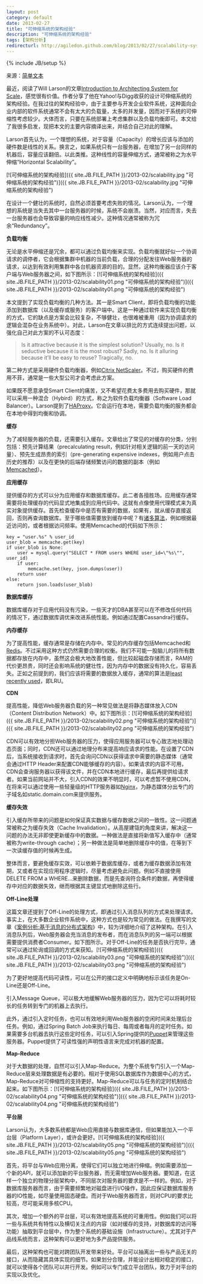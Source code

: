 ```yaml
---
layout: post
category: default
date: 2013-02-27
title: "可伸缩系统的架构经验"
description: "可伸缩系统的架构经验"
tags: [架构分析]
redirecturl: http://agiledon.github.com/blog/2013/02/27/scalability-system-architecture-lessons/
---
```

{% include JB/setup %}

来源：[简单文本](http://agiledon.github.com/blog/2013/02/27/scalability-system-architecture-lessons/)

最近，阅读了Will Larson的文章[Introduction to Architecting System for Scale](http://lethain.com/introduction-to-architecting-systems-for-scale/)，感觉很有价值。作者分享了他在Yahoo!与Digg收获的设计可伸缩系统的架构经验。在我过往的架构经验中，由于主要参与开发企业软件系统，这种面向企业内部的软件系统通常不会有太大的负载量，太多的并发量，因而对于系统的可伸缩性考虑较少。大体而言，只要在系统部署上考虑集群以及负载均衡即可。本文给了我很多启发，现把本文的主要内容摘译出来，并结合自己对此的理解。

Larson首先认为，一个理想的系统，对于容量（Capacity）的增长应该与添加的硬件数是线性的关系。换言之，如果系统只有一台服务器，在增加了另一台同样的机器后，容量应该翻倍。以此类推。这种线性的容量伸缩方式，通常被称之为水平伸缩“Horizontal Scalability”。

[![可伸缩系统的架构经验]({{ site.JB.FILE_PATH }}/2013-02/scalability.jpg "可伸缩系统的架构经验")]({{ site.JB.FILE_PATH }}/2013-02/scalability.jpg "可伸缩系统的架构经验")

在设计一个健壮的系统时，自然必须首要考虑失败的情况。Larson认为，一个理想的系统是当失去其中一台服务器的时候，系统不会崩溃。当然，对应而言，失去一台服务器也会导致容量的响应线性减少。这种情况通常被称为冗余“Redundancy”。

**负载均衡**

无论是水平伸缩还是冗余，都可以通过负载均衡来实现。负载均衡就好似一个协调请求的调停者，它会根据集群中机器的当前负载，合理的分配发往Web服务器的请求，以达到有效利用集群中各台机器资源的目的。显然，这种均衡器应该介于客户端与Web服务器之间，如下图所示：[![可伸缩系统的架构经验]({{ site.JB.FILE_PATH }}/2013-02/scalability01.png "可伸缩系统的架构经验")]({{ site.JB.FILE_PATH }}/2013-02/scalability01.png "可伸缩系统的架构经验")

本文提到了实现负载均衡的几种方法。其一是Smart
Client，即将负载均衡的功能添加到数据库（以及缓存或服务）的客户端中。这是一种通过软件来实现负载均衡的方式，它的缺点是方案会比较复杂，不够健壮，也很难被重用（因为协调请求的逻辑会混杂在业务系统中）。对此，Larson在文章以排比的方式连续提出问题，以强化自己对此方案的不认可态度：

> Is it attractive because it is the simplest solution? Usually, no. Is
> it seductive because it is the most robust? Sadly, no. Is it alluring
> because it’ll be easy to reuse? Tragically, no.

第二种方式是采用硬件负载均衡器，例如[Citrix NetScaler](http://www.citrix.com/English/ps2/products/product.asp?contentID=21679)。不过，购买硬件的费用不菲，通常是一些大型公司才会考虑此方案。

如果既不愿意承受Smart Client的痛苦，又不希望花费太多费用去购买硬件，那就可以采用一种混合（Hybird）的方式，称之为软件负载均衡器（Software Load Balancer）。Larson提到了[HAProxy](http://haproxy.1wt.eu/)。它会运行在本地，需要负载均衡的服务都会在本地中得到均衡和协调。

**缓存**

为了减轻服务器的负载，还需要引入缓存。文章给出了常见的对缓存的分类，分别包括：预先计算结果（precalculating result，例如针对相关逻辑的前一天的访问量）、预先生成昂贵的索引（pre-generating expensive indexes，例如用户点击历史的推荐）以及在更快的后端存储频繁访问的数据的副本（例如[Memcached](http://memcached.org/)）。

**应用缓存**

提供缓存的方式可以分为应用缓存和数据库缓存。此二者各擅胜场。应用缓存通常需要将处理缓存的代码显式地集成到应用代码中。这就有点像使用代理模式来为真实对象提供缓存。首先检查缓存中是否有需要的数据，如果有，就从缓存直接返回，否则再查询数据库。至于哪些值需要放到缓存中呢？有[诸多算法](http://en.wikipedia.org/wiki/Cache_algorithms#Least_Recently_Used)，例如根据最近访问的，或者根据访问频率。使用Memcached的代码如下所示：

    key = "user.%s" % user_id
    user_blob = memcache.get(key)
    if user_blob is None:
        user = mysql.query("SELECT * FROM users WHERE user_id=\"%s\"", user_id)
        if user:
            memcache.set(key, json.dumps(user))
        return user
    else:
        return json.loads(user_blob)

**数据库缓存**

数据库缓存对于应用代码没有污染，一些天才的DBA甚至可以在不修改任何代码的情况下，通过数据库调优来改进系统性能。例如通过配置Cassandra行缓存。

**内存缓存**

为了提高性能，缓存通常是存储在内存中。常见的内存缓存包括Memcached和[Redis](http://redis.io/)。不过采用这种方式仍然需要合理的权衡。我们不可能一股脑儿的将所有数据都存放在内存中，虽然这会极大地改善性能，但比较起磁盘存储而言，RAM的代价更昂贵，同时还会影响系统的健壮性，因为内存中的数据没有持久化，容易丢失。正如之前提到的，我们应该将需要的数据放入缓存，通常的算法是[least recently used](http://en.wikipedia.org/wiki/Cache_algorithms#Least_Recently_Used)，即LRU。

**CDN**

提高性能，降低Web服务器负载的另一种常见做法是将静态媒体放入CDN（Content Distribution Network）中。如下图所示：[![可伸缩系统的架构经验]({{ site.JB.FILE_PATH }}/2013-02/scalability02.png "可伸缩系统的架构经验")]({{ site.JB.FILE_PATH }}/2013-02/scalability02.png "可伸缩系统的架构经验")

CDN可以有效地分担Web服务器的压力，使得应用服务器可以专心致志地处理动态页面；同时，CDN还可以通过地理分布来提高响应请求的性能。在设置了CDN后，当系统接收到请求时，首先会询问CDN以获得请求中需要的静态媒体（通常会通过HTTP Header来配置CDN能够缓存的内容）。如果请求的内容不可用，CDN会查询服务器以获得该文件，并在CDN本地进行缓存，最后再提供给请求者。如果当前网站并不大，引入CDN的效果不明显时，可以考虑暂不使用CDN，在将来可以通过使用一些轻量级的HTTP服务器如[Nginx](http://nginx.org/)，为静态媒体分出专门的子域名如static.domain.com来提供服务。

**缓存失效**

引入缓存所带来的问题是如何保证真实数据与缓存数据之间的一致性。这一问题通常被称之为缓存失效（Cache Invalidation）。从高屋建瓴的角度来讲，解决这一问题的办法无非即使更新缓存中的数据。一种做法是直接将新值写入缓存中（通常被称为write-through cache）；另一种做法是简单地删除缓存中的值，在等到下一次读缓存值的时候再生成。

整体而言，要避免缓存实效，可以依赖于数据库缓存，或者为缓存数据添加有效期，又或者在实现应用程序逻辑时，尽量考虑避免此问题。例如不直接使用DELETE FROM a WHERE…来删除数据，而是先查询符合条件的数据，再使得缓存中对应的数据失效，继而根据其主键显式地删除这些行。

**Off-Line处理**

这篇文章还提到了Off-Line的处理方式，即通过引入消息队列的方式来处理请求。事实上，在大多数企业软件系统中，这种方式也是较为常见的做法。在我撰写的文章《[案例分析:基于消息的分布式架构](http://agiledon.github.com/blog/2012/12/27/distributed-architecture-based-on-message/)》中，较为详细地介绍了这种架构。在引入消息队列后，Web服务器会充当消息的发布者，而在消息队列的另一端可以根据需要提供消费者Consumer。如下图所示。对于Off-Line的任务是否执行完毕，通常可以通过轮询或回调的方式来获知。[![可伸缩系统的架构经验]({{ site.JB.FILE_PATH }}/2013-02/scalability03.png "可伸缩系统的架构经验")]({{ site.JB.FILE_PATH }}/2013-02/scalability03.png "可伸缩系统的架构经验")

为了更好地提高代码可读性，可以在公开的接口定义中明确地标示该任务是On-Line还是Off-Line。

引入Message Queue，可以极大地缓解Web服务器的压力，因为它可以将耗时较长的任务转到专门的机器上去执行。

此外，通过引入定时任务，也可以有效地利用Web服务器的空闲时间来处理后台任务。例如，通过Spring Batch Job来执行每日、每周或者每月的定时任务。如果需要多台机器去执行这些定时任务，可以引入Spring提供的[Puppet](https://puppetlabs.com/)来管理这些服务器。Puppet提供了可读性强的声明性语言来完成对机器的配置。

**Map-Reduce**

对于大数据的处理，自然可以引入Map-Reduce。为整个系统专门引入一个Map-Reduce层来处理数据是有必要的。相对于使用SQL数据库作为数据中心的方式，Map-Reduce对可伸缩性的支持更好。Map-Reduce可以与任务的定时机制结合起来。如下图所示：[![可伸缩系统的架构经验]({{ site.JB.FILE_PATH }}/2013-02/scalability04.png "可伸缩系统的架构经验")]({{ site.JB.FILE_PATH }}/2013-02/scalability04.png "可伸缩系统的架构经验")

**平台层**

Larson认为，大多数系统都是Web应用直接与数据库通信，但如果能加入一个平台层（Platform Layer），或许会更好。[![可伸缩系统的架构经验]({{ site.JB.FILE_PATH }}/2013-02/scalability05.png "可伸缩系统的架构经验")]({{ site.JB.FILE_PATH }}/2013-02/scalability05.png "可伸缩系统的架构经验")

首先，将平台与Web应用分离，使得它们可以独立地进行伸缩。例如需要添加一个新的API，就可以添加新的平台服务器，而无需增加Web服务器。要知道，在这样一个独立的物理分层架构中，不同层次对服务器的要求是不一样的。例如，对于数据库服务器而言，由于需要频繁地对磁盘进行I/O操作，因此应保证数据库服务器的IO性能，如尽量使用固态硬盘。而对于Web服务器而言，则对CPU的要求比较高，尽可能采用多核CPU。

其次，增加一个额外的平台层，可以有效地提高系统的可重用性。例如我们可以将一些与系统共有特性以及横切关注点的内容（如对缓存的支持，对数据库的访问等功能）抽取到平台层中，作为整个系统的基础设施（Infrastructure）。尤其对于产品线系统而言，这种架构可以更好地为多产品提供服务。

最后，这种架构也可能对跨团队开发带来好处。平台可以抽离出一些与产品无关的接口，从而隐藏其具体实现的细节。如果划分合理，并能设计出相对稳定的接口，就可以使得各个团队可以并行开发。例如可以专门成立平台团队，致力于对平台的实现以及优化。

 
